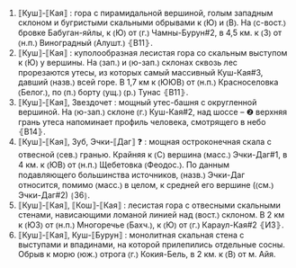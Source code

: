 ---
---

1. ⟦Куш⟧-⟦Кая⟧
: гора с пирамидальной вершиной, голым западным склоном и бугристыми скальными обрывами к ⦅Ю⦆ и ⦅В⦆. На ⦅с-вост.⦆ бровке Бабуган-яйлы, к ⦅Ю⦆ от ⦅г.⦆ Чамны-Бурун#2, в 4,5 км. к ⦅З⦆ от ⦅н.п.⦆ Виноградный ⦅Алушт.⦆ ⦃В11⦄.
2. ⟦Куш⟧-⟦Кая⟧
: куполообразная лесистая гора со скальным выступом к ⦅Ю⦆ у вершины. На ⦅зап.⦆ и ⦅ю-зап.⦆ склонах сквозь лес прорезаются утесы, из которых самый массивный Куш-Кая#3, давший ⦅назв.⦆ всей горе. В 1,7 км к ⦅ЮЮВ⦆ от ⦅н.п.⦆ Красноселовка ⦅Белог.⦆, по ⦅п.⦆ борту ⦅ущ.⦆ ⦅р.⦆ Тунас ⦃В11⦄.
3. ⟦Куш⟧-⟦Кая⟧, Звездочет
: мощный утес-башня с округленной вершиной. На ⦅ю-зап.⦆ склоне ⦅г.⦆ Куш-Кая#2, над шоссе – ❷ верхняя грань утеса напоминает профиль человека, смотрящего в небо ⦃В14⦄.
4. ⟦Куш⟧-⟦Кая⟧, Зуб, Эчки-⟦Даг⟧ ❓
: мощная остроконечная скала с отвесной ⦅сев.⦆ гранью. Крайняя к ⦅С⦆ вершина ⦅масс.⦆ Эчки-Даг#1, в 4 км. к ⦅ЮВ⦆ от ⦅н.п.⦆ Щебетовка ⦅Феодос.⦆. По данным подавляющего большинства источников, ⦅назв.⦆ Эчки-Даг относится, помимо ⦅масс.⦆ в целом, к средней его вершине (⦅см.⦆ Эчки-Даг#2) ⦃З6⦄.
5. ⟦Куш⟧-⟦Кая⟧, ⟦Кош⟧-⟦Кая⟧
: лесистая гора с отвесными скальными стенами, нависающими ломаной линией над ⦅вост.⦆ склоном. В 2 км к ⦅ЮЗ⦆ от ⦅н.п.⦆ Многоречье ⦅Бахч.⦆, к ⦅Ю⦆ от ⦅г.⦆ Караул-Кая#2 ⦃И3⦄.
6. ⟦Куш⟧-⟦Кая⟧, Куш-⟦Бурун⟧
: монолитная скальная стена с выступами и впадинами, на которой прилепились отдельные сосны. Обрыв к морю ⦅юж.⦆ отрога ⦅г.⦆ Кокия-Бель, в 2 км. к ⦅В⦆ от м. Айя.
